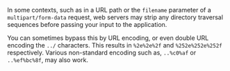In some contexts, such as in a URL path or the `filename` parameter of a `multipart/form-data` request, web servers may strip any directory traversal sequences before passing your input to the application.

You can sometimes bypass this by URL encoding, or even double URL encoding the `../` characters. This results in `%2e%2e%2f` and `%252e%252e%252f` respectively. Various non-standard encoding such as, `..%c0%af` or `..%ef%bc%8f`, may also work.